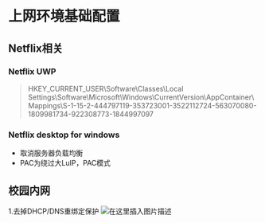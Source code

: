 # 上网环境基础配置

## Netflix相关
### Netflix UWP
>HKEY_CURRENT_USER\Software\Classes\Local Settings\Software\Microsoft\Windows\CurrentVersion\AppContainer\Mappings\S-1-15-2-444797119-353723001-3522112724-563070080-1809981734-922308773-1844997097

### Netflix desktop for windows
- 取消服务器负载均衡
- PAC为绕过大LuIP，PAC模式
## 校园内网
1.去掉DHCP/DNS重绑定保护
![在这里插入图片描述](https://img-blog.csdnimg.cn/20200811110150481.png?x-oss-process=image/watermark,type_ZmFuZ3poZW5naGVpdGk,shadow_10,text_aHR0cHM6Ly9ibG9nLmNzZG4ubmV0L3FxXzM5MzgwMjMw,size_16,color_FFFFFF,t_70)
